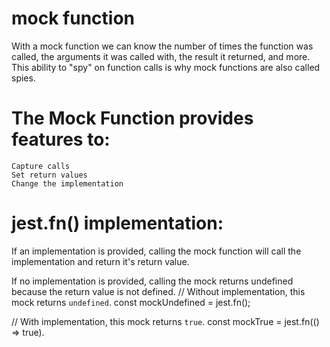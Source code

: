
# mock function
With a mock function we can know the number of times the function was called, the arguments it was called with, the result it returned, and more. This ability to "spy" on function calls is why mock functions are also called spies.

# The Mock Function provides features to:

    Capture calls
    Set return values
    Change the implementation
# jest.fn() implementation:
If an implementation is provided, calling the mock function will call the implementation and return it's return value.

If no implementation is provided, calling the mock returns undefined because the return value is not defined.
// Without implementation, this mock returns `undefined`.
const mockUndefined = jest.fn();

// With implementation, this mock returns `true`.
const mockTrue = jest.fn(() => true).
